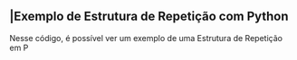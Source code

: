  ## |Exemplo de Estrutura de Repetição com Python 

   Nesse código, é possível ver um exemplo de uma Estrutura de Repetição em P
 
